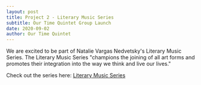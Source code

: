 ```yaml
---
layout: post
title: Project 2 - Literary Music Series
subtitle: Our Time Quintet Group Launch
date: 2020-09-02 
author: Our Time Quintet
---
```

We are excited to be part of Natalie Vargas Nedvetsky's Literary Music Series. The Literary Music Series "champions the joining of all art forms and promotes their integration into the way we think and live our lives." 


<p>Check out the series here: <a href="https://www.literarymusic.org/">Literary Music Series</a></p>

